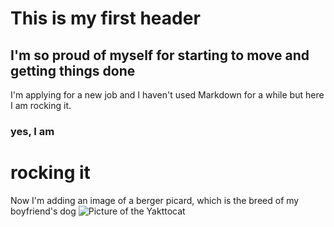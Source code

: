 # This is my first header
## I'm so proud of myself for starting to move and getting things done
I'm applying for a new job and I haven't used Markdown for a while but here I am rocking it.
### yes, I am 
# rocking it
Now I'm adding an image of a berger picard, which is the breed of my boyfriend's dog
![Picture of the Yakttocat](https://octodex.github.com/images/yaktocat.png)
